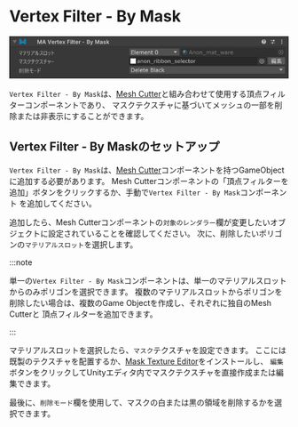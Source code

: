 ﻿# Vertex Filter - By Mask

![Vertex Filter - By Mask](by-mask.png)

`Vertex Filter - By Mask`は、[Mesh Cutter](./)と組み合わせて使用する頂点フィルターコンポーネントであり、
マスクテクスチャに基づいてメッシュの一部を削除または非表示にすることができます。

## Vertex Filter - By Maskのセットアップ

`Vertex Filter - By Mask`は、[Mesh Cutter](./)コンポーネントを持つGameObjectに追加する必要があります。
Mesh Cutterコンポーネントの「頂点フィルターを追加」ボタンをクリックするか、手動で`Vertex Filter - By Mask`コンポーネント
を追加してください。

追加したら、Mesh Cutterコンポーネントの`対象のレンダラー`欄が変更したいオブジェクトに設定されていることを確認してください。
次に、削除したいポリゴンの`マテリアルスロット`を選択します。

:::note

単一の`Vertex Filter - By Mask`コンポーネントは、単一のマテリアルスロットからのみポリゴンを選択できます。
複数のマテリアルスロットからポリゴンを削除したい場合は、複数のGame Objectを作成し、それぞれに独自のMesh Cutterと
頂点フィルターを追加できます。

:::

マテリアルスロットを選択したら、`マスク`テクスチャを設定できます。
ここには既製のテクスチャを配置するか、[Mask Texture Editor](https://github.com/nekobako/MaskTextureEditor)をインストールし、
`編集`ボタンをクリックしてUnityエディタ内でマスクテクスチャを直接作成または編集できます。

最後に、`削除モード`欄を使用して、マスクの白または黒の領域を削除するかを選択できます。